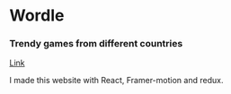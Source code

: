 # Wordle
### Trendy games from different countries
[Link]("https://jeonhui.github.io/wordle")

I made this website with React, Framer-motion and redux.
